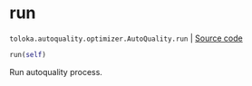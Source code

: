 # run
`toloka.autoquality.optimizer.AutoQuality.run` | [Source code](https://github.com/Toloka/toloka-kit/blob/v1.0.2/src/autoquality/optimizer.py#L310)

```python
run(self)
```

Run autoquality process.

